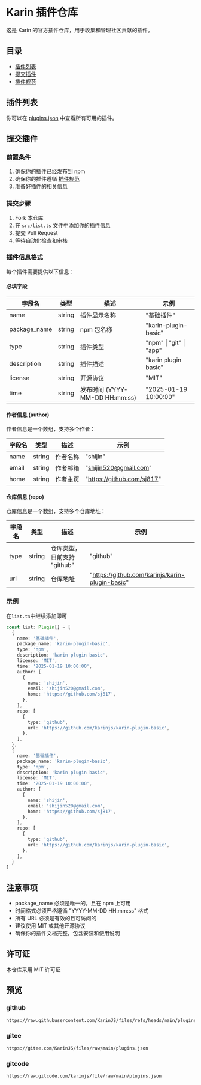 
# Karin 插件仓库

这是 Karin 的官方插件仓库，用于收集和管理社区贡献的插件。

## 目录

- [插件列表](#插件列表)
- [提交插件](#提交插件)
- [插件规范](#插件规范)

## 插件列表

你可以在 [plugins.json](./plugins.json) 中查看所有可用的插件。

## 提交插件

### 前置条件

1. 确保你的插件已经发布到 npm
2. 确保你的插件遵循 [插件规范](#插件规范)
3. 准备好插件的相关信息

### 提交步骤

1. Fork 本仓库
2. 在 `src/list.ts` 文件中添加你的插件信息
3. 提交 Pull Request
4. 等待自动化检查和审核

### 插件信息格式

每个插件需要提供以下信息：

#### 必填字段

| 字段名       | 类型   | 描述                           | 示例                     |
| ------------ | ------ | ------------------------------ | ------------------------ |
| name         | string | 插件显示名称                   | "基础插件"               |
| package_name | string | npm 包名称                     | "karin-plugin-basic"     |
| type         | string | 插件类型                       | "npm"  \| "git" \| "app" |
| description  | string | 插件描述                       | "karin plugin basic"     |
| license      | string | 开源协议                       | "MIT"                    |
| time         | string | 发布时间 (YYYY-MM-DD HH:mm:ss) | "2025-01-19 10:00:00"    |

#### 作者信息 (author)

作者信息是一个数组，支持多个作者：

| 字段名 | 类型   | 描述     | 示例                         |
| ------ | ------ | -------- | ---------------------------- |
| name   | string | 作者名称 | "shijin"                     |
| email  | string | 作者邮箱 | "<shijin520@gmail.com>"      |
| home   | string | 作者主页 | "<https://github.com/sj817>" |

#### 仓库信息 (repo)

仓库信息是一个数组，支持多个仓库地址：

| 字段名 | 类型   | 描述                        | 示例                                              |
| ------ | ------ | --------------------------- | ------------------------------------------------- |
| type   | string | 仓库类型，目前支持 "github" | "github"                                          |
| url    | string | 仓库地址                    | "<https://github.com/karinjs/karin-plugin-basic>" |

### 示例

在`list.ts`中继续添加即可

```typescript
const list: Plugin[] = [
  {
    name: '基础插件',
    package_name: 'karin-plugin-basic',
    type: 'npm',
    description: 'karin plugin basic',
    license: 'MIT',
    time: '2025-01-19 10:00:00',
    author: [
      {
        name: 'shijin',
        email: 'shijin520@gmail.com',
        home: 'https://github.com/sj817',
      },
    ],
    repo: [
      {
        type: 'github',
        url: 'https://github.com/karinjs/karin-plugin-basic',
      },
    ],
  },
  {
    name: '基础插件',
    package_name: 'karin-plugin-basic',
    type: 'npm',
    description: 'karin plugin basic',
    license: 'MIT',
    time: '2025-01-19 10:00:00',
    author: [
      {
        name: 'shijin',
        email: 'shijin520@gmail.com',
        home: 'https://github.com/sj817',
      },
    ],
    repo: [
      {
        type: 'github',
        url: 'https://github.com/karinjs/karin-plugin-basic',
      },
    ],
  }
]
```

## 注意事项

- package_name 必须是唯一的，且在 npm 上可用
- 时间格式必须严格遵循 "YYYY-MM-DD HH:mm:ss" 格式
- 所有 URL 必须是有效的且可访问的
- 建议使用 MIT 或其他开源协议
- 确保你的插件文档完整，包含安装和使用说明

## 许可证

本仓库采用 MIT 许可证

## 预览

### github

```bash
https://raw.githubusercontent.com/KarinJS/files/refs/heads/main/plugins.json
```

### gitee

```bash
https://gitee.com/KarinJS/files/raw/main/plugins.json
```

### gitcode

```bash
https://raw.gitcode.com/karinjs/file/raw/main/plugins.json
```
